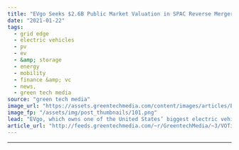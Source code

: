 ```yaml
---
title: "EVgo Seeks $2.6B Public Market Valuation in SPAC Reverse Merger"
date: "2021-01-22"
tags: 
  - grid edge
  - electric vehicles
  - pv
  - ev
  - &amp; storage
  - energy
  - mobility
  - finance &amp; vc
  - news,
  - green tech media
source: "green tech media"
image_url: "https://assets.greentechmedia.com/content/images/articles/EVGO_Faststart_XL.JPG"
image_fp: "/assets/img/post_thumbnails/101.png"
lead: "EVgo, which owns one of the United States’ biggest electric vehicle charging networks, is following in the footsteps of rival EV charging provider ChargePoint in seeking to become a publicly traded company via a special-purpose acquisition company (S ..."
article_url: "http://feeds.greentechmedia.com/~r/GreentechMedia/~3/VOTiXxJdb24/evgo-seeks-2.6b-public-market-valuation-in-spac-reverse-merger"
---
```


---
